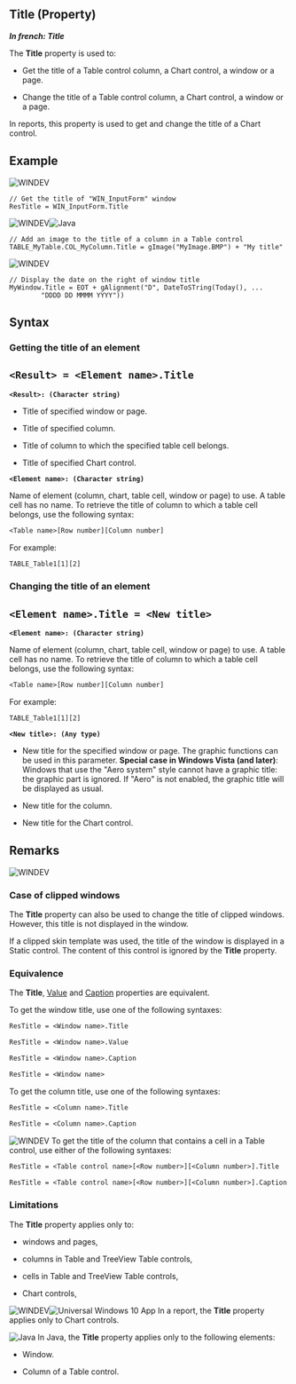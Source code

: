 
## Title (Property)

***In french: Title***
	



<a name="XUse"></a>
<a name="Use"></a>
<a name="description"></a>
The **Title** property is used to:

- Get the title of a Table control column, a Chart control, a window or a page. 

- Change the title of a Table control column, a Chart control, a window or a page.




In reports, this property is used to get and change the title of a Chart control. 










<a name="Example1"></a>
<a name="sample_code"></a>

## Example

![WINDEV](https://doc.pcsoft.fr/ext/images/us/WD.png) 
```wl
// Get the title of "WIN_InputForm" window
ResTitle = WIN_InputForm.Title
```


<a name="Example2"></a>


![WINDEV](https://doc.pcsoft.fr/ext/images/us/WD.png)![Java](https://doc.pcsoft.fr/ext/images/us/JAVA.png) 
```wl
// Add an image to the title of a column in a Table control
TABLE_MyTable.COL_MyColumn.Title = gImage("MyImage.BMP") + "My title"
```


<a name="Example3"></a>


![WINDEV](https://doc.pcsoft.fr/ext/images/us/WD.png) 
```wl
// Display the date on the right of window title
MyWindow.Title = EOT + gAlignment("D", DateToSTring(Today(), ...
		"DDDD DD MMMM YYYY"))
```

<a name="XSYNTAX"></a>
<a name="SYNTAX1"></a>

## Syntax

### Getting the title of an element

`<Result> = <Element name>.Title`
---

**`<Result>: (Character string)`**



- Title of specified window or page.

- Title of specified column.

- Title of column to which the specified table cell belongs.

- Title of specified Chart control.




**`<Element name>: (Character string)`**

Name of element (column, chart, table cell, window or page) to use. 
A table cell has no name. To retrieve the title of column to which a table cell belongs, use the following syntax: 

```txt
<Table name>[Row number][Column number]
```

For example: 

```txt
TABLE_Table1[1][2]
```



<a name="SYNTAX2"></a>

### Changing the title of an element

`<Element name>.Title = <New title>`
---

**`<Element name>: (Character string)`**

Name of element (column, chart, table cell, window or page) to use. 
A table cell has no name. To retrieve the title of column to which a table cell belongs, use the following syntax: 

```txt
<Table name>[Row number][Column number]
```

For example: 

```txt
TABLE_Table1[1][2]
```


**`<New title>: (Any type)`**



- New title for the specified window or page. The graphic functions can be used in this parameter. 
	**Special case in Windows Vista (and later)**: Windows that use the "Aero system" style cannot have a graphic title: the graphic part is ignored. If "Aero" is not enabled, the graphic title will be displayed as usual.

- New title for the column.

- New title for the Chart control.  






<a name="NOTE0"></a>
<a name="NOTE0_1"></a>

## Remarks
![WINDEV](https://doc.pcsoft.fr/ext/images/us/WD.png) 

### Case of clipped windows
<a name="case_clipped_windows_ELTPARAGRAPHE000147"></a>

The **Title** property can also be used to change the title of clipped windows. However, this title is not displayed in the window.  

If a clipped skin template was used, the title of the window is displayed in a Static control. The content of this control is ignored by the **Title** property.
<a name="NOTE0_2"></a>


### Equivalence
<a name="equivalence_ELTPARAGRAPHE000160"></a>

The **Title**, [Value](../Proprietes/2510130.md) and [Caption](../Proprietes/2510053.md) properties are equivalent.

To get the window title, use one of the following syntaxes:


```txt
ResTitle = <Window name>.Title

ResTitle = <Window name>.Value

ResTitle = <Window name>.Caption

ResTitle = <Window name>
```


To get the column title, use one of the following syntaxes:


```txt
ResTitle = <Column name>.Title

ResTitle = <Column name>.Caption
```


![WINDEV](https://doc.pcsoft.fr/ext/images/us/WD.png) To get the title of the column that contains a cell in a Table control, use either of the following syntaxes:


```txt
ResTitle = <Table control name>[<Row number>][<Column number>].Title

ResTitle = <Table control name>[<Row number>][<Column number>].Caption
```

<a name="NOTE0_3"></a>




### Limitations
<a name="limitations_ELTPARAGRAPHE000190"></a>

The **Title** property applies only to:

- windows and pages,

- columns in Table and TreeView Table controls,

- cells in Table and TreeView Table controls,

- Chart controls,




![WINDEV](https://doc.pcsoft.fr/ext/images/us/WD.png)![Universal Windows 10 App](https://doc.pcsoft.fr/ext/images/us/UNIVERSALAPP.png) In a report, the **Title** property applies only to Chart controls. 

![Java](https://doc.pcsoft.fr/ext/images/us/JAVA.png) In Java, the **Title** property applies only to the following elements:

- Window.

- Column of a Table control.







